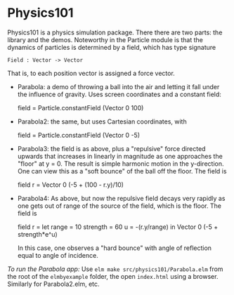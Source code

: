 Physics101
==========

Physics101 is a physics simulation package.  There there are two parts:
the library and the demos.  Noteworthy in the Particle module is that
the dynamics of particles is determined by a field, which has
type signature

    Field : Vector -> Vector

That is, to each position vector is assigned a force vector.

  * Parabola: a demo of throwing a ball into the air and letting it fall
    under the influence of gravity.  Uses screen coordinates and a
    constant field:

      field = Particle.constantField (Vector 0 100)

  * Parabola2: the same, but uses Cartesian coordinates, with

      field = Particle.constantField (Vector 0 -5)

  * Parabola3: the field is as above, plus a "repulsive" force directed
    upwards that increases in linearly in magnitude as one approaches
    the "floor" at y = 0.  The result is simple harmonic motion in
    the y-direction.  One can view this as a "soft bounce" of the ball
    off the floor.  The field is

      field r = Vector 0 (-5 + (100 - r.y)/10)

  * Parabola4: As above, but now the repulsive field decays very rapidly
    as one gets out of range of the source of the field, which is the floor.
    The field is

      field r =
        let
          range = 10
          strength = 60
          u = -(r.y/range)
        in
        Vector 0 (-5 + strength*e^u)

    In this case, one observes a "hard bounce" with angle of reflection
    equal to angle of incidence.


*To run the Parabola app:* Use `elm make src/physics101/Parabola.elm` from the root
of the `elmbyexample` folder, the open `index.html`
using a browser.  Similarly for Parabola2.elm, etc.
